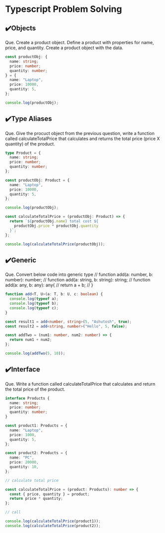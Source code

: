 # Typescript Problem Solving

## ✔️Objects

Que. Create a product object. Define a product with properties for name, price, and quantity. Create a product object with the data.

```typescript
const productObj: {
  name: string;
  price: number;
  quantity: number;
} = {
  name: "Laptop",
  price: 10000,
  quantity: 5,
};

console.log(productObj);
```

## ✔️Type Aliases

Que. Give the procuct object from the previous question, write a function called calculateTotalPrice that calculates and returns the total price (price X quantity) of the product.

```typescript
type Product = {
  name: string;
  price: number;
  quantity: number;
};

const productObj: Product = {
  name: "Laptop",
  price: 10000,
  quantity: 5,
};

console.log(productObj);

const calculateTotalPrice = (productObj: Product) => {
  return `${productObj.name} total cost ${
    productObj.price * productObj.quantity
  }`;
};

console.log(calculateTotalPrice(productObj));
```

## ✔️Generic

Que. Convert below code into generic type
// function add(a: number, b: number): number;
// function add(a: string, b: string): string;
// function add(a: any, b: any): any{
// return a + b;
// }

```typescript
function add<T, U>(a: T, b: U, c: boolean) {
  console.log(typeof a);
  console.log(typeof b);
  console.log(typeof c);
}

const result1 = add<number, string>(5, "Ashutosh", true);
const result2 = add<string, number>("Hello", 5, false);

const addTwo = (num1: number, num2: number) => {
  return num1 + num2;
};

console.log(addTwo(5, 10));
```

## ✔️Interface

Que. Write a function called calculateTotalPrice that calculates and return the total price of the product.

```typescript
interface Products {
  name: string;
  price: number;
  quantity: number;
}

const product1: Products = {
  name: "Laptop",
  price: 1000,
  quantity: 5,
};

const product2: Products = {
  name: "PC",
  price: 20000,
  quantity: 10,
};

// calculate total price

const calculateTotalPrice = (product: Products): number => {
  const { price, quantity } = product;
  return price * quantity;
};

// call

console.log(calculateTotalPrice(product1));
console.log(calculateTotalPrice(product2));
```
